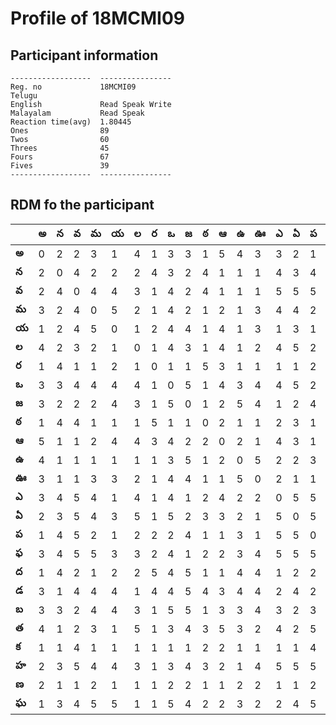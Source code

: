 



# Profile of 18MCMI09

## Participant information



```
------------------  ----------------
Reg. no             18MCMI09
Telugu
English             Read Speak Write
Malayalam           Read Speak
Reaction time(avg)  1.80445
Ones                89
Twos                60
Threes              45
Fours               67
Fives               39
------------------  ----------------
```  

## RDM fo the participant
  
  
|       |   అ |   న |   వ |   మ |   య |   ల |   ర |   ఒ |   జ |   ఠ |   ఆ |   ఉ |   ఊ |   ఎ |   ఏ |   ప |   ఫ |   ద |   డ |   బ |   త |   క |   హ |   ణ |   ఘ |
|-------|-----|-----|-----|-----|-----|-----|-----|-----|-----|-----|-----|-----|-----|-----|-----|-----|-----|-----|-----|-----|-----|-----|-----|-----|-----|
| **అ** |   0 |   2 |   2 |   3 |   1 |   4 |   1 |   3 |   3 |   1 |   5 |   4 |   3 |   3 |   2 |   1 |   3 |   1 |   3 |   3 |   4 |   1 |   2 |   2 |   1 |
| **న** |   2 |   0 |   4 |   2 |   2 |   2 |   4 |   3 |   2 |   4 |   1 |   1 |   1 |   4 |   3 |   4 |   4 |   4 |   1 |   3 |   1 |   1 |   3 |   1 |   3 |
| **వ** |   2 |   4 |   0 |   4 |   4 |   3 |   1 |   4 |   2 |   4 |   1 |   1 |   1 |   5 |   5 |   5 |   5 |   2 |   4 |   2 |   2 |   4 |   5 |   1 |   4 |
| **మ** |   3 |   2 |   4 |   0 |   5 |   2 |   1 |   4 |   2 |   1 |   2 |   1 |   3 |   4 |   4 |   2 |   5 |   1 |   4 |   4 |   3 |   1 |   4 |   2 |   5 |
| **య** |   1 |   2 |   4 |   5 |   0 |   1 |   2 |   4 |   4 |   1 |   4 |   1 |   3 |   1 |   3 |   1 |   3 |   2 |   4 |   4 |   1 |   1 |   4 |   1 |   5 |
| **ల** |   4 |   2 |   3 |   2 |   1 |   0 |   1 |   4 |   3 |   1 |   4 |   1 |   2 |   4 |   5 |   2 |   3 |   2 |   1 |   3 |   5 |   1 |   3 |   1 |   1 |
| **ర** |   1 |   4 |   1 |   1 |   2 |   1 |   0 |   1 |   1 |   5 |   3 |   1 |   1 |   1 |   1 |   2 |   2 |   5 |   4 |   1 |   1 |   1 |   1 |   1 |   1 |
| **ఒ** |   3 |   3 |   4 |   4 |   4 |   4 |   1 |   0 |   5 |   1 |   4 |   3 |   4 |   4 |   5 |   2 |   4 |   4 |   4 |   5 |   3 |   1 |   3 |   2 |   5 |
| **జ** |   3 |   2 |   2 |   2 |   4 |   3 |   1 |   5 |   0 |   1 |   2 |   5 |   4 |   1 |   2 |   4 |   1 |   5 |   5 |   5 |   4 |   1 |   4 |   2 |   4 |
| **ఠ** |   1 |   4 |   4 |   1 |   1 |   1 |   5 |   1 |   1 |   0 |   2 |   1 |   1 |   2 |   3 |   1 |   2 |   1 |   4 |   1 |   3 |   2 |   3 |   1 |   2 |
| **ఆ** |   5 |   1 |   1 |   2 |   4 |   4 |   3 |   4 |   2 |   2 |   0 |   2 |   1 |   4 |   3 |   1 |   2 |   1 |   3 |   3 |   5 |   2 |   2 |   1 |   2 |
| **ఉ** |   4 |   1 |   1 |   1 |   1 |   1 |   1 |   3 |   5 |   1 |   2 |   0 |   5 |   2 |   2 |   3 |   3 |   4 |   4 |   3 |   3 |   1 |   1 |   2 |   3 |
| **ఊ** |   3 |   1 |   1 |   3 |   3 |   2 |   1 |   4 |   4 |   1 |   1 |   5 |   0 |   2 |   1 |   1 |   4 |   4 |   4 |   4 |   2 |   1 |   4 |   2 |   2 |
| **ఎ** |   3 |   4 |   5 |   4 |   1 |   4 |   1 |   4 |   1 |   2 |   4 |   2 |   2 |   0 |   5 |   5 |   5 |   1 |   2 |   3 |   4 |   1 |   5 |   1 |   2 |
| **ఏ** |   2 |   3 |   5 |   4 |   3 |   5 |   1 |   5 |   2 |   3 |   3 |   2 |   1 |   5 |   0 |   5 |   5 |   2 |   4 |   2 |   2 |   1 |   5 |   1 |   4 |
| **ప** |   1 |   4 |   5 |   2 |   1 |   2 |   2 |   2 |   4 |   1 |   1 |   3 |   1 |   5 |   5 |   0 |   5 |   2 |   2 |   3 |   5 |   4 |   5 |   2 |   5 |
| **ఫ** |   3 |   4 |   5 |   5 |   3 |   3 |   2 |   4 |   1 |   2 |   2 |   3 |   4 |   5 |   5 |   5 |   0 |   4 |   2 |   4 |   3 |   2 |   5 |   1 |   4 |
| **ద** |   1 |   4 |   2 |   1 |   2 |   2 |   5 |   4 |   5 |   1 |   1 |   4 |   4 |   1 |   2 |   2 |   4 |   0 |   5 |   4 |   2 |   1 |   1 |   1 |   5 |
| **డ** |   3 |   1 |   4 |   4 |   4 |   1 |   4 |   4 |   5 |   4 |   3 |   4 |   4 |   2 |   4 |   2 |   2 |   5 |   0 |   4 |   4 |   3 |   4 |   3 |   5 |
| **బ** |   3 |   3 |   2 |   4 |   4 |   3 |   1 |   5 |   5 |   1 |   3 |   3 |   4 |   3 |   2 |   3 |   4 |   4 |   4 |   0 |   1 |   1 |   3 |   2 |   4 |
| **త** |   4 |   1 |   2 |   3 |   1 |   5 |   1 |   3 |   4 |   3 |   5 |   3 |   2 |   4 |   2 |   5 |   3 |   2 |   4 |   1 |   0 |   1 |   4 |   1 |   3 |
| **క** |   1 |   1 |   4 |   1 |   1 |   1 |   1 |   1 |   1 |   2 |   2 |   1 |   1 |   1 |   1 |   4 |   2 |   1 |   3 |   1 |   1 |   0 |   1 |   2 |   1 |
| **హ** |   2 |   3 |   5 |   4 |   4 |   3 |   1 |   3 |   4 |   3 |   2 |   1 |   4 |   5 |   5 |   5 |   5 |   1 |   4 |   3 |   4 |   1 |   0 |   1 |   4 |
| **ణ** |   2 |   1 |   1 |   2 |   1 |   1 |   1 |   2 |   2 |   1 |   1 |   2 |   2 |   1 |   1 |   2 |   1 |   1 |   3 |   2 |   1 |   2 |   1 |   0 |   1 |
| **ఘ** |   1 |   3 |   4 |   5 |   5 |   1 |   1 |   5 |   4 |   2 |   2 |   3 |   2 |   2 |   4 |   5 |   4 |   5 |   5 |   4 |   3 |   1 |   4 |   1 |   0 |